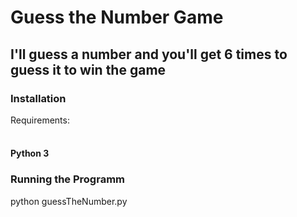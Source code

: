 # Guess the Number Game

## I'll guess a number and you'll get 6 times to guess it to win the game


### Installation

Requirements: <br>
<br>
#### Python 3

### Running the Programm

python guessTheNumber.py


